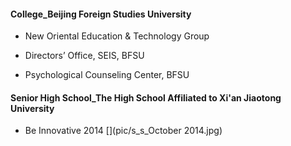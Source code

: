#### College_Beijing Foreign Studies University

- New Oriental Education & Technology Group
[](pic/.jpg)

- Directors’ Office, SEIS, BFSU

- Psychological Counseling Center, BFSU

#### Senior High School_The High School Affiliated to Xi'an Jiaotong University

- Be Innovative 2014
[](pic/s_s_October 2014.jpg)